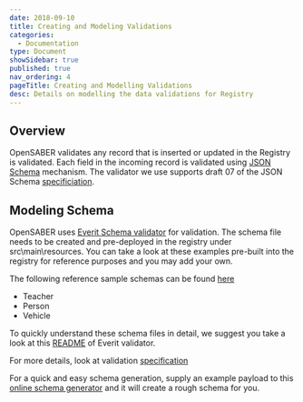 ```yaml
---
date: 2018-09-10
title: Creating and Modeling Validations
categories:
  - Documentation
type: Document
showSidebar: true
published: true
nav_ordering: 4
pageTitle: Creating and Modelling Validations
desc: Details on modelling the data validations for Registry
---
```


## Overview

OpenSABER validates any record that is inserted or updated in the Registry is validated. Each field in the incoming record is validated using [JSON Schema](https://json-schema.org/) mechanism. The validator we use supports draft 07 of the JSON Schema [specificiation](https://json-schema.org/specification.html).

## Modeling Schema

OpenSABER uses [Everit Schema validator](https://github.com/everit-org/json-schema) for validation. The schema file needs to be created and pre-deployed in the registry under src\main\resources. You can take a look at these examples pre-built into the registry for reference purposes and you may add your own. 

The following reference sample schemas can be found [here](https://github.com/project-sunbird/open-saber/tree/master/java/registry/src/main/resources/public/_schemas) 
* Teacher
* Person
* Vehicle

To quickly understand these schema files in detail, we suggest you take a look at this [README](https://github.com/everit-org/json-schema/blob/master/README.md) of Everit validator.

For more details, look at validation [specification](https://datatracker.ietf.org/doc/draft-handrews-json-schema-validation/)

For a quick and easy schema generation, supply an example payload to this [online schema generator](http://jsonschema.net/) and it will create a rough schema for you.